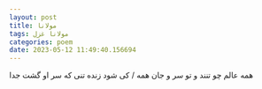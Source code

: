 ```yaml
---
layout: post
title: مولانا
tags: مولانا غزل
categories: poem
date: 2023-05-12 11:49:40.156694
---
```


همه عالم چو تنند و تو سر و جان همه / کی شود زنده تنی که سر او گشت جدا